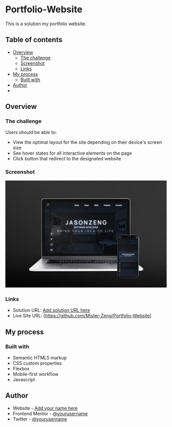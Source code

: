 # Portfolio-Website

This is a solution my portfolio website. 

## Table of contents

- [Overview](#overview)
  - [The challenge](#the-challenge)
  - [Screenshot](#screenshot)
  - [Links](#links)
- [My process](#my-process)
  - [Built with](#built-with)
- [Author](#author)
- 
## Overview

### The challenge

Users should be able to:

- View the optimal layout for the site depending on their device's screen size
- See hover states for all interactive elements on the page
- Click button that redirect to the designated website

### Screenshot

![](https://github.com/Mister-Zeng/Portfolio-Website/blob/main/images/Portfolio_Website_Mockup.png?raw=true)

### Links

- Solution URL: [Add solution URL here](https://your-solution-url.com)
- Live Site URL: [https://github.com/Mister-Zeng/Portfolio-Website]

## My process

### Built with

- Semantic HTML5 markup
- CSS custom properties
- Flexbox
- Mobile-first workflow
- Javascript

## Author

- Website - [Add your name here](https://www.your-site.com)
- Frontend Mentor - [@yourusername](https://www.frontendmentor.io/profile/yourusername)
- Twitter - [@yourusername](https://www.twitter.com/yourusername)

